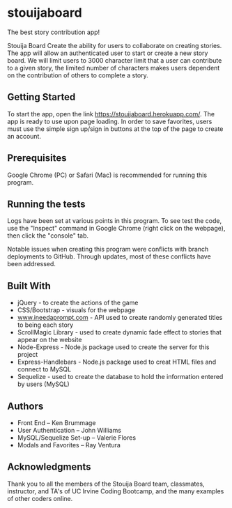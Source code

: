 # stouijaboard
The best story contribution app!

Stouija Board
Create the ability for users to collaborate on creating stories.  The app will allow an authenticated user to start or create a new story board.  We will limit users to 3000 character limit that a user can contribute to a given story, the limited number of characters makes users dependent on the contribution of others to complete a story. 

## Getting Started
To start the app, open the link https://stouijaboard.herokuapp.com/. The app is ready to use upon page loading.  In order to save favorites, users must use the simple sign up/sign in buttons at the top of the page to create an account.

## Prerequisites
Google Chrome (PC) or Safari (Mac) is recommended for running this program.

## Running the tests
Logs have been set at various points in this program. To see test the code, use the "Inspect" command in Google Chrome (right click on the webpage), then click the "console" tab.

Notable issues when creating this program were conflicts with branch deployments to GitHub.  Through updates, most of these conflicts have been addressed.

## Built With
* jQuery - to create the actions of the game
* CSS/Bootstrap - visuals for the webpage
* www.ineedaprompt.com - API used to create randomly generated titles to being each story
* ScrollMagic Library - used to create dynamic fade effect to stories that appear on the website
* Node-Express - Node.js package used to create the server for this project
* Express-Handlebars - Node.js package used to creat HTML files and connect to MySQL
* Sequelize - used to create the database to hold the information entered by users (MySQL)

## Authors
* Front End – Ken Brummage
* User Authentication – John Williams
* MySQL/Sequelize Set-up – Valerie Flores
* Modals and Favorites – Ray Ventura


## Acknowledgments
Thank you to all the members of the Stouija Board team, classmates, instructor, and TA's of UC Irvine Coding Bootcamp, and the many examples of other coders online.
